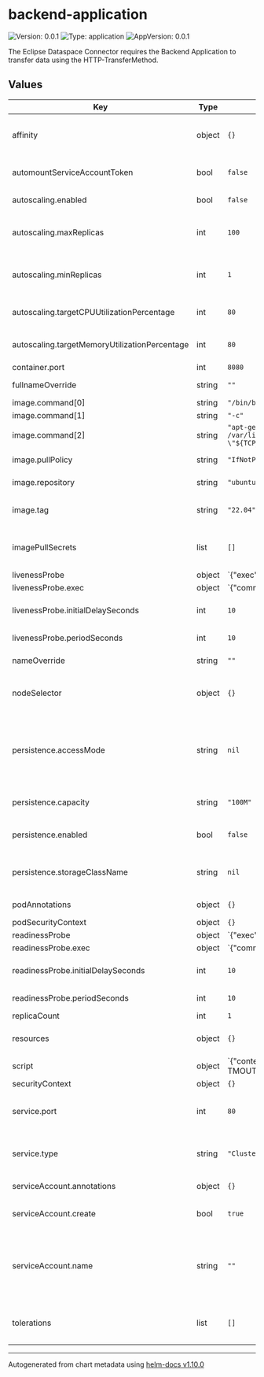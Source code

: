 # backend-application

![Version: 0.0.1](https://img.shields.io/badge/Version-0.0.1-informational?style=flat-square) ![Type: application](https://img.shields.io/badge/Type-application-informational?style=flat-square) ![AppVersion: 0.0.1](https://img.shields.io/badge/AppVersion-0.0.1-informational?style=flat-square)

The Eclipse Dataspace Connector requires the Backend Application to transfer data using the HTTP-TransferMethod.

## Values

| Key | Type | Default | Description |
|-----|------|---------|-------------|
| affinity | object | `{}` | [Affinity](https://kubernetes.io/docs/concepts/scheduling-eviction/assign-pod-node/#affinity-and-anti-affinity) constrains which nodes the Pod can be scheduled on based on node labels. |
| automountServiceAccountToken | bool | `false` | Whether to [automount kubernetes API credentials](https://kubernetes.io/docs/tasks/configure-pod-container/configure-service-account/#use-the-default-service-account-to-access-the-api-server) into the pod |
| autoscaling.enabled | bool | `false` | Enables [horizontal pod autoscaling](https://kubernetes.io/docs/tasks/run-application/horizontal-pod-autoscale/https://kubernetes.io/docs/tasks/run-application/horizontal-pod-autoscale/) |
| autoscaling.maxReplicas | int | `100` | Maximum replicas if resource consumption exceeds resource threshholds |
| autoscaling.minReplicas | int | `1` | Minimal replicas if resource consumption falls below resource threshholds |
| autoscaling.targetCPUUtilizationPercentage | int | `80` | targetAverageUtilization of cpu provided to a pod |
| autoscaling.targetMemoryUtilizationPercentage | int | `80` | targetAverageUtilization of memory provided to a pod |
| container.port | int | `8080` |  |
| fullnameOverride | string | `""` | Overrides the releases full name |
| image.command[0] | string | `"/bin/bash"` |  |
| image.command[1] | string | `"-c"` |  |
| image.command[2] | string | `"apt-get update && apt-get install -y ucspi-tcp curl jq && rm -rf /var/lib/apt/lists/* && tcpserver -v 0.0.0.0 \"${TCP_SERVER_PORT}\" \"${TCP_SERVER_SCRIPT_PATH}\""` |  |
| image.pullPolicy | string | `"IfNotPresent"` | [Kubernetes image pull policy](https://kubernetes.io/docs/concepts/containers/images/#image-pull-policy) to use |
| image.repository | string | `"ubuntu"` | Which container image to use |
| image.tag | string | `"22.04"` | Overrides the image tag whose default is the chart appVersion |
| imagePullSecrets | list | `[]` | Image pull secret to create to [obtain the container image from private registries](https://kubernetes.io/docs/concepts/containers/images/#using-a-private-registry) |
| livenessProbe | object | `{"exec":{"command":["/bin/bash","-c","/usr/bin/ps -ef | grep tcpserver | grep -v grep"]},"initialDelaySeconds":10,"periodSeconds":10}` | [Liveness-Probe](https://kubernetes.io/docs/tasks/configure-pod-container/configure-liveness-readiness-startup-probes/#define-a-liveness-command) to detect and remedy broken applications |
| livenessProbe.exec | object | `{"command":["/bin/bash","-c","/usr/bin/ps -ef | grep tcpserver | grep -v grep"]}` | exec command for liveness check |
| livenessProbe.initialDelaySeconds | int | `10` | initialDelaySeconds before performing the first probe |
| livenessProbe.periodSeconds | int | `10` | periodSeconds between each probe |
| nameOverride | string | `""` | Overrides the charts name |
| nodeSelector | object | `{}` | [Node-Selector](https://kubernetes.io/docs/concepts/scheduling-eviction/assign-pod-node/#nodeselector) to constrain the Pod to nodes with specific labels. |
| persistence.accessMode | string | `nil` | [PersistentVolume Access Modes](https://kubernetes.io/docs/concepts/storage/persistent-volumes/#access-modes) Access mode to use. One of (ReadOnlyMany, ReadWriteOnce, ReadWriteMany, ReadWriteOncePod) |
| persistence.capacity | string | `"100M"` | Capacity given to the claimed [PersistentVolume](https://kubernetes.io/docs/concepts/storage/persistent-volumes/) |
| persistence.enabled | bool | `false` | Whether to enable persistence via [PersistentVolumeClaim](https://kubernetes.io/docs/concepts/storage/persistent-volumes/#reserving-a-persistentvolume) |
| persistence.storageClassName | string | `nil` | Storage class to use together with the claimed [PersistentVolume](https://kubernetes.io/docs/concepts/storage/persistent-volumes/) |
| podAnnotations | object | `{}` | [Annotations](https://kubernetes.io/docs/concepts/overview/working-with-objects/annotations/) added to deployed [pods](https://kubernetes.io/docs/concepts/workloads/pods/) |
| podSecurityContext | object | `{}` |  |
| readinessProbe | object | `{"exec":{"command":["/bin/bash","-c","/usr/bin/ps -ef | grep tcpserver | grep -v grep"]},"initialDelaySeconds":10,"periodSeconds":10}` | [Readiness-Probe](https://kubernetes.io/docs/tasks/configure-pod-container/configure-liveness-readiness-startup-probes/#define-readiness-probes) to detect ready applications to receive traffic |
| readinessProbe.exec | object | `{"command":["/bin/bash","-c","/usr/bin/ps -ef | grep tcpserver | grep -v grep"]}` | exec command for readiness check |
| readinessProbe.initialDelaySeconds | int | `10` | initialDelaySeconds before performing the first probe |
| readinessProbe.periodSeconds | int | `10` | periodSeconds between each probe |
| replicaCount | int | `1` |  |
| resources | object | `{}` | [Resource management](https://kubernetes.io/docs/concepts/configuration/manage-resources-containers/) applied to the deployed pod |
| script | object | `{"content":"#!/bin/bash\n\nPAYLOAD=\"\"\nPAYLOAD_INCOMING=0\nexport TMOUT=3.5\nwhile IFS= read -r LINE || [ \"$LINE\" ]; do\n  if [ $PAYLOAD_INCOMING -eq 1 ]; then\n    PAYLOAD=\"${PAYLOAD}${LINE}\"\n    break\n  fi\n\n  if [[ \"${#LINE}\" = \"1\" && \"$(printf \"%d\" \"'${LINE}\")\" = \"13\" ]]; then\n    PAYLOAD_INCOMING=1\n  fi\ndone\n\nif [ -z \"$PAYLOAD\" ]; then\n  echo -ne \"HTTP/1.1 400 Bad Request\\r\\nContent-Length: 2\\r\\nContent-Type: application/json\\r\\nConnection: close\\r\\n\\r\\n{}\"\n  exit 1\nfi\n\nENDPOINT=$(echo $PAYLOAD | jq -r '.endpoint')\nif [ -z \"$ENDPOINT\" ]; then\n  echo -ne \"HTTP/1.1 400 Bad Request\\r\\nContent-Length: 2\\r\\nContent-Type: application/json\\r\\nConnection: close\\r\\n\\r\\n{}\"\n  exit 1\nfi\n\nID=$(echo $PAYLOAD | jq -r '.id')\nAUTH_KEY=$(echo $PAYLOAD | jq -r '.authKey')\nAUTH_CODE=$(echo $PAYLOAD | jq -r '.authCode')\n\nmkdir -p /tmp/data/\necho \"${AUTH_KEY}: ${AUTH_CODE}\" >| header.txt\n\ncurl -L -H @header.txt -o \"/tmp/data/${ID}\" ${ENDPOINT}\nif [ ! $? -eq 0 ]; then\n  echo \"calling endpoint ($ENDPOINT) failed ($?)\" 1>&2\n  echo -ne \"HTTP/1.1 400 Bad Request\\r\\nContent-Length: 2\\r\\nContent-Type: application/json\\r\\nConnection: close\\r\\n\\r\\n{}\"\n  exit 1\nfi\n\necho -ne \"HTTP/1.1 200 OK\\r\\nContent-Length: 2\\r\\nContent-Type: application/json\\r\\nConnection: close\\r\\n\\r\\n{}\"","path":"/opt/tcpserver/handler.sh"}` | script invoked on http calls |
| securityContext | object | `{}` |  |
| service.port | int | `80` | [Service type](https://kubernetes.io/docs/concepts/services-networking/service/#defining-a-service) to expose the running application on a set of Pods as a network service. |
| service.type | string | `"ClusterIP"` | [Service type](https://kubernetes.io/docs/concepts/services-networking/service/#publishing-services-service-types) to expose the running application on a set of Pods as a network service. |
| serviceAccount.annotations | object | `{}` | [Annotations](https://kubernetes.io/docs/concepts/overview/working-with-objects/annotations/) to add to the service account |
| serviceAccount.create | bool | `true` | Specifies whether a [service account](https://kubernetes.io/docs/tasks/configure-pod-container/configure-service-account/) should be created per release |
| serviceAccount.name | string | `""` | The name of the service account to use. If not set and create is true, a name is generated using the release's fullname template |
| tolerations | list | `[]` | [Tolerations](https://kubernetes.io/docs/concepts/scheduling-eviction/taint-and-toleration/) are applied to Pods to schedule onto nodes with matching taints. |

----------------------------------------------
Autogenerated from chart metadata using [helm-docs v1.10.0](https://github.com/norwoodj/helm-docs/releases/v1.10.0)
